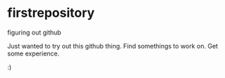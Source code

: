 # firstrepository
figuring out github

Just wanted to try out this github thing. Find somethings to work on. Get some experience.

:)
